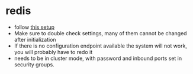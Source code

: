 # redis

- follow [this setup](https://aws.amazon.com/getting-started/hands-on/setting-up-a-redis-cluster-with-amazon-elasticache/)
- Make sure to double check settings, many of them cannot be changed after initialization
- If there is no configuration endpoint available the system will not work, you will probably have to redo it
- needs to be in cluster mode, with password and inbound ports set in security groups.
